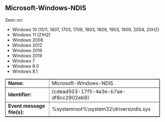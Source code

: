 ## Microsoft-Windows-NDIS

Seen on:
* Windows 10 (1511, 1607, 1703, 1709, 1803, 1809, 1903, 1909, 2004, 20H2)
* Windows 11 (21H2)
* Windows 2008
* Windows 2012
* Windows 2016
* Windows 2019
* Windows 7
* Windows 8.0
* Windows 8.1

<table border="1" class="docutils">
  <tbody>
    <tr>
      <td><b>Name:</b></td>
      <td>Microsoft-Windows-NDIS</td>
    </tr>
    <tr>
      <td><b>Identifier:</b></td>
      <td>{cdead503-17f5-4a3e-b7ae-df8cc2902eb9}</td>
    </tr>
    <tr>
      <td><b>Event message file(s):</b></td>
      <td>%systemroot%\system32\drivers\ndis.sys</td>
    </tr>
  </tbody>
</table>

&nbsp;

